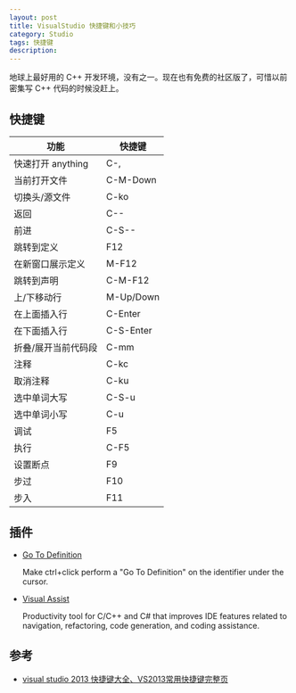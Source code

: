 ```yaml
---
layout: post
title: VisualStudio 快捷键和小技巧
category: Studio
tags: 快捷键
description:
---
```

地球上最好用的 C++ 开发环境，没有之一。现在也有免费的社区版了，可惜以前密集写 C++ 代码的时候没赶上。

## 快捷键

| 功能                | 快捷键    |
|---------------------|-----------|
| 快速打开 anything   | C-,       |
| 当前打开文件        | C-M-Down  |
| 切换头/源文件       | C-ko      |
| 返回                | C--       |
| 前进                | C-S--     |
| 跳转到定义          | F12       |
| 在新窗口展示定义    | M-F12     |
| 跳转到声明          | C-M-F12   |
| 上/下移动行         | M-Up/Down |
| 在上面插入行        | C-Enter   |
| 在下面插入行        | C-S-Enter |
| 折叠/展开当前代码段 | C-mm      |
| 注释                | C-kc      |
| 取消注释            | C-ku      |
| 选中单词大写        | C-S-u     |
| 选中单词小写        | C-u       |
| 调试                | F5        |
| 执行                | C-F5      |
| 设置断点            | F9        |
| 步过                | F10       |
| 步入                | F11       |

## 插件

* [Go To Definition](https://marketplace.visualstudio.com/items?itemName=NoahRichards.GoToDefinition)

  Make ctrl+click perform a "Go To Definition" on the identifier under the cursor.

* [Visual Assist](https://marketplace.visualstudio.com/items?itemName=WholeTomatoSoftware.VisualAssist)

  Productivity tool for C/C++ and C# that improves IDE features related to navigation, refactoring, code generation, and coding assistance.

## 参考

* [visual studio 2013 快捷键大全、VS2013常用快捷键完整页](http://wenku.baidu.com/link?url=HPb7QlXnADYV7xgZ9lBHgGWTMcS-srDHselMynLfgG_kd7OXGM25qv6KWxzHfU5HbHDJTHHFLXJ0RsJv9295VFxJKusvjo1JlvQ0yfoUuda)
